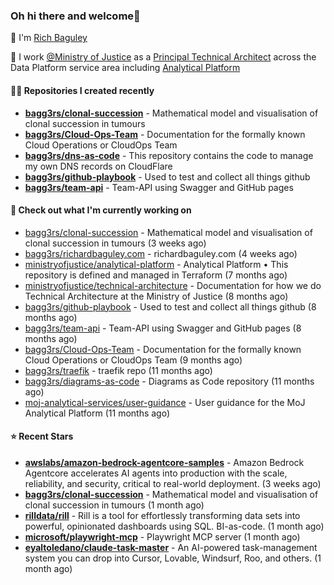 ### Oh hi there and welcome👋

👐 I'm [Rich Baguley](https://richardbaguley.com/about)

🏢 I work [@Ministry of Justice](https://github.com/ministryofjustice) as a [Principal Technical Architect](https://ddat-capability-framework.service.gov.uk/role/technical-architect#principal-technical-architect) across the Data Platform service area including [Analytical Platform](https://user-guidance.analytical-platform.service.justice.gov.uk/)

#### 👨‍💻 Repositories I created recently
- **[bagg3rs/clonal-succession](https://github.com/bagg3rs/clonal-succession)** - Mathematical model and visualisation of clonal succession in tumours
- **[bagg3rs/Cloud-Ops-Team](https://github.com/bagg3rs/Cloud-Ops-Team)** - Documentation for the formally known Cloud Operations or CloudOps Team
- **[bagg3rs/dns-as-code](https://github.com/bagg3rs/dns-as-code)** - This repository contains the code to manage my own DNS records on CloudFlare
- **[bagg3rs/github-playbook](https://github.com/bagg3rs/github-playbook)** - Used to test and collect all things github
- **[bagg3rs/team-api](https://github.com/bagg3rs/team-api)** - Team-API using Swagger and GitHub pages

#### 👷 Check out what I'm currently working on

- [bagg3rs/clonal-succession](https://github.com/bagg3rs/clonal-succession) - Mathematical model and visualisation of clonal succession in tumours (3 weeks ago)
- [bagg3rs/richardbaguley.com](https://github.com/bagg3rs/richardbaguley.com) - richardbaguley.com (4 weeks ago)
- [ministryofjustice/analytical-platform](https://github.com/ministryofjustice/analytical-platform) - Analytical Platform • This repository is defined and managed in Terraform (7 months ago)
- [ministryofjustice/technical-architecture](https://github.com/ministryofjustice/technical-architecture) - Documentation for how we do Technical Architecture at the Ministry of Justice (8 months ago)
- [bagg3rs/github-playbook](https://github.com/bagg3rs/github-playbook) - Used to test and collect all things github (8 months ago)
- [bagg3rs/team-api](https://github.com/bagg3rs/team-api) - Team-API using Swagger and GitHub pages (8 months ago)
- [bagg3rs/Cloud-Ops-Team](https://github.com/bagg3rs/Cloud-Ops-Team) - Documentation for the formally known Cloud Operations or CloudOps Team (9 months ago)
- [bagg3rs/traefik](https://github.com/bagg3rs/traefik) - traefik repo (11 months ago)
- [bagg3rs/diagrams-as-code](https://github.com/bagg3rs/diagrams-as-code) - Diagrams as Code repository (11 months ago)
- [moj-analytical-services/user-guidance](https://github.com/moj-analytical-services/user-guidance) - User guidance for the MoJ Analytical Platform (11 months ago)

#### ⭐ Recent Stars


- **[awslabs/amazon-bedrock-agentcore-samples](https://github.com/awslabs/amazon-bedrock-agentcore-samples)** - Amazon Bedrock Agentcore accelerates AI agents into production with the scale, reliability, and security, critical to real-world deployment. (3 weeks ago)
- **[bagg3rs/clonal-succession](https://github.com/bagg3rs/clonal-succession)** - Mathematical model and visualisation of clonal succession in tumours (1 month ago)
- **[rilldata/rill](https://github.com/rilldata/rill)** - Rill is a tool for effortlessly transforming data sets into powerful, opinionated dashboards using SQL.  BI-as-code. (1 month ago)
- **[microsoft/playwright-mcp](https://github.com/microsoft/playwright-mcp)** - Playwright MCP server (1 month ago)
- **[eyaltoledano/claude-task-master](https://github.com/eyaltoledano/claude-task-master)** - An AI-powered task-management system you can drop into Cursor, Lovable, Windsurf, Roo, and others. (1 month ago)
